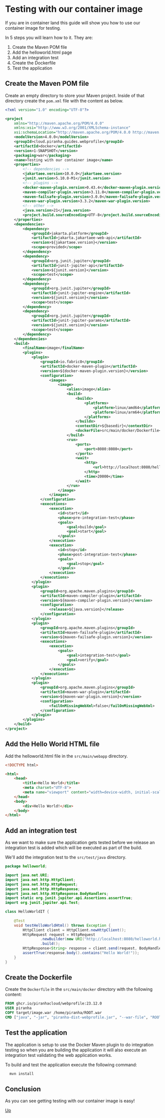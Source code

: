 # Testing with our container image

If you are in container land this guide will show you how to use our container
image for testing.

In 5 steps you will learn how to it. They are:

1. Create the Maven POM file
1. Add the helloworld.html page
1. Add an integration test
1. Create the Dockerfile
1. Test the application

## Create the Maven POM file

Create an empty directory to store your Maven project. Inside of that directory create the ```pom.xml``` file with the content as below.

```xml
<?xml version="1.0" encoding="UTF-8"?>

<project
    xmlns="http://maven.apache.org/POM/4.0.0"
    xmlns:xsi="http://www.w3.org/2001/XMLSchema-instance"
    xsi:schemaLocation="http://maven.apache.org/POM/4.0.0 http://maven.apache.org/xsd/maven-4.0.0.xsd">
    <modelVersion>4.0.0</modelVersion>
    <groupId>cloud.piranha.guides.webprofile</groupId>
    <artifactId>docker</artifactId>
    <version>1-SNAPSHOT</version>
    <packaging>war</packaging>
    <name>Testing with our container image</name>
    <properties>
        <!-- dependencies -->
        <jakartaee.version>10.0.0</jakartaee.version>
        <junit.version>5.10.0-M1</junit.version>
        <!-- plugins -->
        <docker-maven-plugin.version>0.43.4</docker-maven-plugin.version>
        <maven-compiler-plugin.version>3.11.0</maven-compiler-plugin.version>
        <maven-failsafe-plugin.version>3.0.0</maven-failsafe-plugin.version>
        <maven-war-plugin.version>3.3.2</maven-war-plugin.version>
        <!-- other -->
        <java.version>21</java.version>
        <project.build.sourceEncoding>UTF-8</project.build.sourceEncoding>
    </properties>
    <dependencies>
        <dependency>
            <groupId>jakarta.platform</groupId>
            <artifactId>jakarta.jakartaee-web-api</artifactId>
            <version>${jakartaee.version}</version>
            <scope>provided</scope>
        </dependency>
        <dependency>
            <groupId>org.junit.jupiter</groupId>
            <artifactId>junit-jupiter-api</artifactId>
            <version>${junit.version}</version>
            <scope>test</scope>
        </dependency>
        <dependency>
            <groupId>org.junit.jupiter</groupId>
            <artifactId>junit-jupiter-engine</artifactId>
            <version>${junit.version}</version>
            <scope>test</scope>
        </dependency>
        <dependency>
            <groupId>org.junit.jupiter</groupId>
            <artifactId>junit-jupiter-params</artifactId>
            <version>${junit.version}</version>
            <scope>test</scope>
        </dependency>
    </dependencies>
    <build>
        <finalName>image</finalName>
        <plugins>
            <plugin>
                <groupId>io.fabric8</groupId>
                <artifactId>docker-maven-plugin</artifactId>
                <version>${docker-maven-plugin.version}</version>
                <configuration>
                    <images>
                        <image>
                            <alias>image</alias>
                            <build>
                                <buildx>
                                    <platforms>
                                        <platform>linux/amd64</platform>
                                        <platform>linux/arm64</platform>
                                    </platforms>
                                </buildx>
                                <contextDir>${basedir}</contextDir>
                                <dockerFile>src/main/docker/Dockerfile</dockerFile>
                            </build>
                            <run> 
                                <ports> 
                                    <port>8080:8080</port>
                                </ports>
                                <wait> 
                                    <http>
                                        <url>http://localhost:8080/helloworld.html</url>
                                    </http>
                                    <time>20000</time>
                                </wait>
                            </run>
                        </image>
                    </images>
                </configuration>
                <executions>
                    <execution>
                        <id>start</id>
                        <phase>pre-integration-test</phase>
                        <goals>
                            <goal>build</goal>
                            <goal>start</goal>
                        </goals>
                    </execution>
                    <execution>
                        <id>stop</id>
                        <phase>post-integration-test</phase>
                        <goals>
                            <goal>stop</goal>
                        </goals>
                    </execution>
                </executions>
            </plugin>            
            <plugin>
                <groupId>org.apache.maven.plugins</groupId>
                <artifactId>maven-compiler-plugin</artifactId>
                <version>${maven-compiler-plugin.version}</version>
                <configuration>
                    <release>${java.version}</release>
                </configuration>
            </plugin>
            <plugin>
                <groupId>org.apache.maven.plugins</groupId>
                <artifactId>maven-failsafe-plugin</artifactId>
                <version>${maven-failsafe-plugin.version}</version>
                <executions>
                    <execution>
                        <goals>
                            <goal>integration-test</goal>
                            <goal>verify</goal>
                        </goals>
                    </execution>
                </executions>
            </plugin>
            <plugin>
                <groupId>org.apache.maven.plugins</groupId>
                <artifactId>maven-war-plugin</artifactId>
                <version>${maven-war-plugin.version}</version>
                <configuration>
                    <failOnMissingWebXml>false</failOnMissingWebXml>
                </configuration>
            </plugin>
        </plugins>
    </build>
</project>
```

## Add the Hello World HTML file

Add the helloworld.html file in the `src/main/webapp` directory.

```html
<!DOCTYPE html>

<html>
    <head>
        <title>Hello World</title>
        <meta charset="UTF-8">
        <meta name="viewport" content="width=device-width, initial-scale=1.0">
    </head>
    <body>
        <div>Hello World!</div>
    </body>
</html>
```

## Add an integration test

As we want to make sure the application gets tested before we release an 
integration test is added which will be executed as part of the build.

We'll add the integration test to the `src/test/java` directory.

```java
package helloworld;

import java.net.URI;
import java.net.http.HttpClient;
import java.net.http.HttpRequest;
import java.net.http.HttpResponse;
import java.net.http.HttpResponse.BodyHandlers;
import static org.junit.jupiter.api.Assertions.assertTrue;
import org.junit.jupiter.api.Test;

class HelloWorldIT {
 
    @Test
    void testHelloWorldHtml() throws Exception {
        HttpClient client = HttpClient.newHttpClient();
        HttpRequest request = HttpRequest
                .newBuilder(new URI("http://localhost:8080/helloworld.html"))
                .build();
        HttpResponse<String> response = client.send(request, BodyHandlers.ofString());
        assertTrue(response.body().contains("Hello World!"));
    }
}
```

## Create the Dockerfile

Create the `Dockerfile` in the `src/main/docker` directory with the following
content:

```dockerfile
FROM ghcr.io/piranhacloud/webprofile:23.12.0
USER piranha
COPY target/image.war /home/piranha/ROOT.war
CMD ["java", "-jar", "piranha-dist-webprofile.jar", "--war-file", "ROOT.war"]
```

## Test the application

The application is setup to use the Docker Maven plugin to do integration 
testing so when you are building the application it will also execute an
integration test validating the web application works.

To build and test the application execute the following command:

```bash
  mvn install
```

## Conclusion

As you can see getting testing with our container image is easy!

[Up](../)
